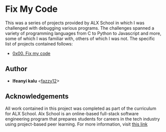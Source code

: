 # Fix My Code

This was a series of projects provided by ALX School in which I was
challenged with debugging various programs. The challenges spanned a variety of
programming languages from C to Python to Javascript and more, some of which I
was familiar with, others of which I was not. The specific list of projects
contained follows:

* [0x00. Fix my code](./0x00-challenge)

## Author

* __Ifeanyi kalu__ <[fazzy12](https://github.com/fazzy12)>

## Acknowledgements

All work contained in this project was completed as part of the curriculum for ALX School. Alx School is an online-based full-stack software
engineering program that prepares students for careers in the tech industry
using project-based peer learning. For more information, visit
[this link](https://www.alxafrica.co/)

